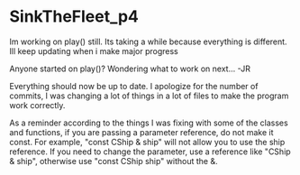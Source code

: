 # SinkTheFleet_p4

Im working on play() still. Its taking a while because everything is different. Ill keep updating when i make major progress

Anyone started on play()? Wondering what to work on next... -JR

Everything should now be up to date. I apologize for the number of commits, I was changing a lot of things in a lot of files to make the program work correctly. 

As a reminder according to the things I was fixing with some of the classes and functions, if you are passing a parameter reference, do not make it const. For example, "const CShip & ship" will not allow you to use the ship reference. If you need to change the parameter, use a reference like "CShip & ship", otherwise use "const CShip ship" without the &.
